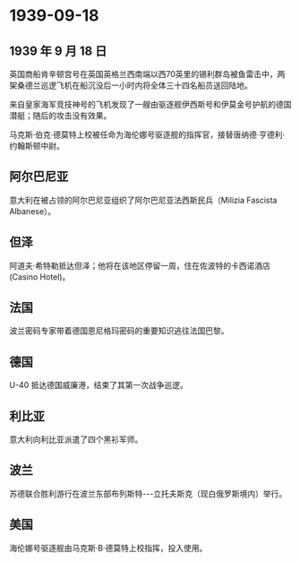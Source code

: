# 1939-09-18

## 1939 年 9 月 18 日

英国商船肯辛顿宫号在英国英格兰西南端以西70英里的锡利群岛被鱼雷击中，两架桑德兰巡逻飞机在船沉没后一小时内将全体三十四名船员送回陆地。

来自皇家海军竞技神号的飞机发现了一艘由驱逐舰伊西斯号和伊莫金号护航的德国潜艇；随后的攻击没有效果。

马克斯·伯克·德莫特上校被任命为海伦娜号驱逐舰的指挥官，接替唐纳德·亨德利·约翰斯顿中尉。

## 阿尔巴尼亚

意大利在被占领的阿尔巴尼亚组织了阿尔巴尼亚法西斯民兵（Milizia Fascista
Albanese）。

## 但泽

阿道夫·希特勒抵达但泽；他将在该地区停留一周，住在佐波特的卡西诺酒店
(Casino Hotel)。

## 法国

波兰密码专家带着德国恩尼格玛密码的重要知识逃往法国巴黎。

## 德国

U-40 抵达德国威廉港，结束了其第一次战争巡逻。

## 利比亚

意大利向利比亚派遣了四个黑衫军师。

## 波兰

苏德联合胜利游行在波兰东部布列斯特---立托夫斯克（现白俄罗斯境内）举行。

## 美国

海伦娜号驱逐舰由马克斯·B·德莫特上校指挥，投入使用。

